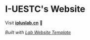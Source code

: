 
# I-UESTC's Website

Visit **[ipluslab.cn](http://ipluslab.cn)** 🚀

_Built with [Lab Website Template](https://greene-lab.gitbook.io/lab-website-template-docs)_
